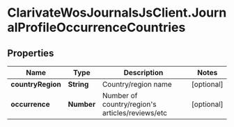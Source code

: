 # ClarivateWosJournalsJsClient.JournalProfileOccurrenceCountries

## Properties

Name | Type | Description | Notes
------------ | ------------- | ------------- | -------------
**countryRegion** | **String** | Country/region name | [optional] 
**occurrence** | **Number** | Number of country/region&#39;s articles/reviews/etc | [optional] 


